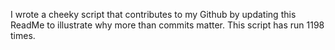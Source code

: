 I wrote a cheeky script that contributes to my Github by updating this ReadMe to illustrate why more than commits matter. This script has run 1198 times.